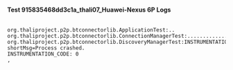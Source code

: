 #### Test 915835468dd3c1a_thali07_Huawei-Nexus 6P Logs


```

org.thaliproject.p2p.btconnectorlib.ApplicationTest:..
org.thaliproject.p2p.btconnectorlib.ConnectionManagerTest:..........................
org.thaliproject.p2p.btconnectorlib.DiscoveryManagerTest:INSTRUMENTATION_RESULT: shortMsg=Process crashed.
INSTRUMENTATION_CODE: 0
,
```
